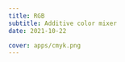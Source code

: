 ```yaml
---
title: RGB
subtitle: Additive color mixer
date: 2021-10-22

cover: apps/cmyk.png
---
```


<color-rgb />
